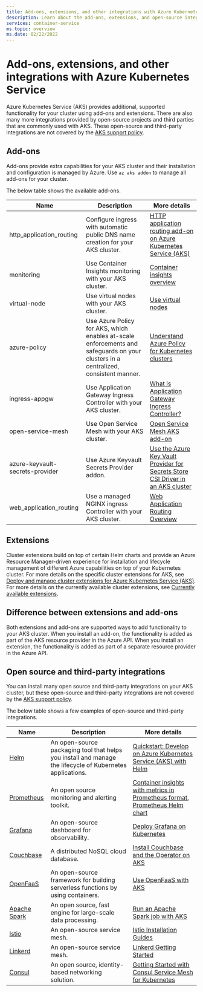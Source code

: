 ```yaml
---
title: Add-ons, extensions, and other integrations with Azure Kubernetes Service
description: Learn about the add-ons, extensions, and open-source integrations you can use with Azure Kubernetes Service.
services: container-service
ms.topic: overview
ms.date: 02/22/2022
---
```


# Add-ons, extensions, and other integrations with Azure Kubernetes Service

Azure Kubernetes Service (AKS) provides additional, supported functionality for your cluster using add-ons and extensions. There are also many more integrations provided by open-source projects and third parties that are commonly used with AKS. These open-source and third-party integrations are not covered by the [AKS support policy][aks-support-policy].

## Add-ons

Add-ons provide extra capabilities for your AKS cluster and their installation and configuration is managed by Azure. Use `az aks addon` to manage all add-ons for your cluster.

The below table shows the available add-ons.

| Name | Description | More details |
|---|---|---|
| http_application_routing | Configure ingress with automatic public DNS name creation for your AKS cluster. | [HTTP application routing add-on on Azure Kubernetes Service (AKS)][http-app-routing] |
| monitoring | Use Container Insights monitoring with your AKS cluster. | [Container insights overview][container-insights] |
| virtual-node | Use virtual nodes with your AKS cluster. | [Use virtual nodes][virtual-nodes] |
| azure-policy | Use Azure Policy for AKS, which enables at-scale enforcements and safeguards on your clusters in a centralized, consistent manner. | [Understand Azure Policy for Kubernetes clusters][azure-policy-aks] |
| ingress-appgw | Use Application Gateway Ingress Controller with your AKS cluster. | [What is Application Gateway Ingress Controller?][agic] |
| open-service-mesh | Use Open Service Mesh with your AKS cluster. | [Open Service Mesh AKS add-on][osm] |
| azure-keyvault-secrets-provider | Use Azure Keyvault Secrets Provider addon.| [Use the Azure Key Vault Provider for Secrets Store CSI Driver in an AKS cluster][keyvault-secret-provider] |
| web_application_routing | Use a managed NGINX ingress Controller with your AKS cluster.| [Web Application Routing Overview][web-app-routing] |


## Extensions

Cluster extensions build on top of certain Helm charts and provide an Azure Resource Manager-driven experience for installation and lifecycle management of different Azure capabilities on top of your Kubernetes cluster. For more details on the specific cluster extensions for AKS, see [Deploy and manage cluster extensions for Azure Kubernetes Service (AKS)][cluster-extensions]. For more details on the currently available cluster extensions, see [Currently available extensions][cluster-extensions-current].

## Difference between extensions and add-ons

Both extensions and add-ons are supported ways to add functionality to your AKS cluster. When you install an add-on, the functionality is added as part of the AKS resource provider in the Azure API. When you install an extension, the functionality is added as part of a separate resource provider in the Azure API.

## Open source and third-party integrations

You can install many open source and third-party integrations on your AKS cluster, but these open-source and third-party integrations are not covered by the [AKS support policy][aks-support-policy].

The below table shows a few examples of open-source and third-party integrations.

| Name | Description | More details |
|---|---|---|
| [Helm][helm] | An open-source packaging tool that helps you install and manage the lifecycle of Kubernetes applications. | [Quickstart: Develop on Azure Kubernetes Service (AKS) with Helm][helm-qs] |
| [Prometheus][prometheus] | An open source monitoring and alerting toolkit. | [Container insights with metrics in Prometheus format][prometheus-az-monitor], [Prometheus Helm chart][prometheus-helm-chart] |
| [Grafana][grafana] | An open-source dashboard for observability.  | [Deploy Grafana on Kubernetes][grafana-install] |
| [Couchbase][couchdb] | A distributed NoSQL cloud database. | [Install Couchbase and the Operator on AKS][couchdb-install] |
| [OpenFaaS][open-faas]| An open-source framework for building serverless functions by using containers. | [Use OpenFaaS with AKS][open-faas-aks] |
| [Apache Spark][apache-spark] | An open source, fast engine for large-scale data processing. | [Run an Apache Spark job with AKS][spark-job] |
| [Istio][istio] | An open-source service mesh. | [Istio Installation Guides][istio-install] |
| [Linkerd][linkerd] | An open-source service mesh. | [Linkerd Getting Started][linkerd-install] |
| [Consul][consul] | An open source, identity-based networking solution. | [Getting Started with Consul Service Mesh for Kubernetes][consul-install] |


[http-app-routing]: http-application-routing.md
[container-insights]: ../azure-monitor/containers/container-insights-overview.md
[virtual-nodes]: virtual-nodes.md
[azure-policy-aks]: ../governance/policy/concepts/policy-for-kubernetes.md#install-azure-policy-add-on-for-aks
[agic]: ../application-gateway/ingress-controller-overview.md
[osm]: open-service-mesh-about.md
[keyvault-secret-provider]: csi-secrets-store-driver.md
[cluster-extensions]: cluster-extensions.md?tabs=azure-cli
[cluster-extensions-current]: cluster-extensions.md?tabs=azure-cli#currently-available-extensions
[aks-support-policy]: support-policies.md
[helm]: https://helm.sh
[helm-qs]: quickstart-helm.md
[prometheus]: https://prometheus.io/
[prometheus-helm-chart]: https://github.com/prometheus-community/helm-charts#usage
[prometheus-az-monitor]: monitor-aks.md#container-insights
[istio]: https://istio.io/
[istio-install]: https://istio.io/latest/docs/setup/install/
[linkerd]: https://linkerd.io/
[linkerd-install]: https://linkerd.io/getting-started/
[consul]: https://www.consul.io/
[consul-install]: https://learn.hashicorp.com/tutorials/consul/service-mesh-deploy
[grafana]: https://grafana.com/
[grafana-install]: https://grafana.com/docs/grafana/latest/installation/kubernetes/
[couchdb]: https://www.couchbase.com/
[couchdb-install]: https://docs.couchbase.com/operator/current/tutorial-aks.html
[open-faas]: https://www.openfaas.com/
[open-faas-aks]: openfaas.md
[apache-spark]: https://spark.apache.org/
[spark-job]: spark-job.md
[azure-ml-overview]: ../machine-learning/how-to-attach-arc-kubernetes.md
[dapr-overview]: ./dapr.md
[gitops-overview]: ../azure-arc/kubernetes/conceptual-gitops-flux2.md
[web-app-routing]: web-app-routing.md
